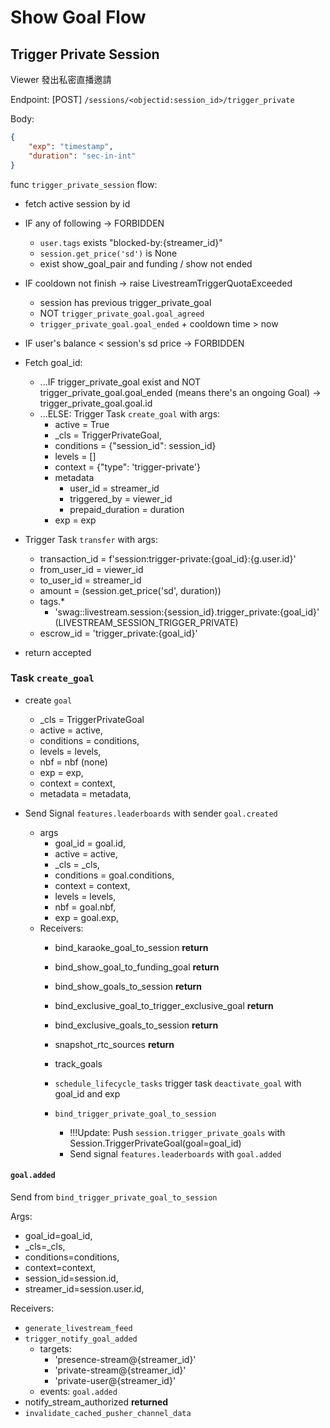 # Show Goal Flow

## Trigger Private Session

Viewer 發出私密直播邀請

Endpoint: [POST] `/sessions/<objectid:session_id>/trigger_private`

Body:

```json
{
    "exp": "timestamp",
    "duration": "sec-in-int"
}
```

func `trigger_private_session` flow:

- fetch active session by id

- IF any of following -> FORBIDDEN
  - `user.tags` exists "blocked-by:{streamer_id}"
  - `session.get_price('sd')` is None
  - exist show_goal_pair and funding / show not ended

- IF cooldown not finish -> raise LivestreamTriggerQuotaExceeded
  - session has previous trigger_private_goal
  - NOT `trigger_private_goal.goal_agreed`
  - `trigger_private_goal.goal_ended` + cooldown time > now

- IF user's balance < session's sd price -> FORBIDDEN

- Fetch goal_id:
  - ...IF trigger_private_goal exist and NOT trigger_private_goal.goal_ended
    (means there's an ongoing Goal)
    -> trigger_private_goal.goal.id
  - ...ELSE: Trigger Task `create_goal` with args:
    - active     = True
    - _cls       = TriggerPrivateGoal,
    - conditions = {"session_id": session_id}
    - levels     = []
    - context = {"type": 'trigger-private'}
    - metadata
      - user_id          = streamer_id
      - triggered_by     = viewer_id
      - prepaid_duration = duration
    - exp = exp

- Trigger Task `transfer` with args:
  - transaction_id = f'session:trigger-private:{goal_id}:{g.user.id}'
  - from_user_id   = viewer_id
  - to_user_id     = streamer_id
  - amount         = (session.get_price('sd', duration))
  - tags.*
    - 'swag::livestream.session:{session_id}.trigger_private:{goal_id}'
      (LIVESTREAM_SESSION_TRIGGER_PRIVATE)
  - escrow_id = 'trigger_private:{goal_id}'

- return accepted

### Task `create_goal`

- create `goal`
  - _cls       = TriggerPrivateGoal
  - active     = active,
  - conditions = conditions,
  - levels     = levels,
  - nbf        = nbf (none)
  - exp        = exp,
  - context    = context,
  - metadata   = metadata,

- Send Signal `features.leaderboards` with sender `goal.created`
  - args
    - goal_id    = goal.id,
    - active     = active,
    - _cls       = _cls,
    - conditions = goal.conditions,
    - context    = context,
    - levels     = levels,
    - nbf        = goal.nbf,
    - exp        = goal.exp,
  - Receivers:
    - bind_karaoke_goal_to_session **return**
    - bind_show_goal_to_funding_goal **return**
    - bind_show_goals_to_session **return**
    - bind_exclusive_goal_to_trigger_exclusive_goal **return**
    - bind_exclusive_goals_to_session **return**
    - snapshot_rtc_sources **return**
    - track_goals
    - `schedule_lifecycle_tasks`
      trigger task `deactivate_goal` with goal_id and exp

    - `bind_trigger_private_goal_to_session`
      - !!!Update:
        Push `session.trigger_private_goals` with Session.TriggerPrivateGoal(goal=goal_id)
      - Send signal `features.leaderboards` with `goal.added`
    
#### `goal.added`

Send from `bind_trigger_private_goal_to_session`

Args:

- goal_id=goal_id,
- _cls=_cls,
- conditions=conditions,
- context=context,
- session_id=session.id,
- streamer_id=session.user.id,

Receivers:

- `generate_livestream_feed`
- `trigger_notify_goal_added`
  - targets:
    - 'presence-stream@{streamer_id}'
    - 'private-stream@{streamer_id}'
    - 'private-user@{streamer_id}'
  - events: `goal.added`
- notify_stream_authorized **returned**
- `invalidate_cached_pusher_channel_data`

